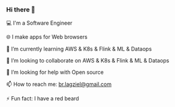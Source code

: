 ### Hi there 👋

💻 I'm a Software Engineer

🌐 I make apps for Web browsers

🌱 I’m currently learning AWS & K8s & Flink & ML & Dataops

👯 I’m looking to collaborate on AWS & K8s & Flink & ML & Dataops

🤔 I’m looking for help with Open source 

📫 How to reach me: br.lagziel@gmail.com  

⚡ Fun fact: I have a red beard

